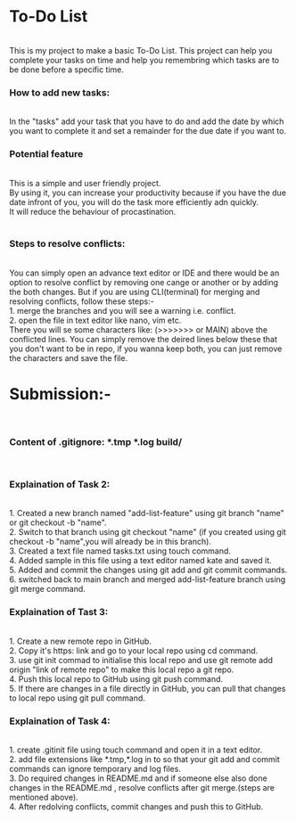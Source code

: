 <h1>To-Do List</h1><br>
This is my project to make a basic To-Do List. This project can help you complete your tasks on time and help you remembring which tasks are to be done before a specific time.<br>
<h3>How to add new tasks:</h3><br>
In the "tasks" add your task that you have to do and add the date by which you want to complete it and set a remainder for the due date if you want to.<br> 
<h3>Potential feature</h3><br>
This is a simple and user friendly project.<br>
By using it, you can increase your productivity because if you have the due date infront of you, you will do the task more efficiently adn quickly.<br>
It will reduce the behaviour of procastination.<br><br>
<h3>Steps to resolve conflicts:</h3><br>
You can simply open an advance text editor or IDE and there would be an option to resolve conflict by removing one cange or another or by adding the both changes.
But if you are using CLI(terminal) for merging and resolving conflicts, follow these steps:-<br>
1. merge the branches and you will see a warning i.e. conflict.<br>
2. open the file in text editor like nano, vim etc.<br>
There you will se some characters like: (>>>>>>> or MAIN) above the conflicted lines. You can simply remove the deired lines below these that you don't want to be in repo, if you wanna keep both, you can just remove the characters and save the file.<br>

<h1>Submission:-</h1><br>
<h3>Content of .gitignore: *.tmp 
*.log
build/
</h3><br>
<h3>Explaination of Task 2:</h3><br>
1. Created a new branch named "add-list-feature" using git branch "name" or git checkout -b "name".<br>
2. Switch to that branch using git checkout "name" (if you created using git checkout -b "name",you will already be in this branch).<br>
3. Created a text file named tasks.txt using touch command.<br>
4. Added sample in this file using a text editor named kate and saved it.<br>
5. Added and commit the changes using git add and git commit commands.<br>
6. switched back to main branch and merged add-list-feature branch using git merge command.<br>
<h3> Explaination of Tast 3:</h3><br>
1. Create a new remote repo in GitHub.<br>
2. Copy it's https: link and go to your local repo using cd command.<br>
3. use git init commad to initialise this local repo and use git remote add origin "link of remote repo" to make this local repo a git repo.<br>
4. Push this local repo to GitHub using git push command.<br>
5. If there are changes in a file directly in GitHub, you can pull that changes to local repo using git pull command.<br>
<h3> Explaination of Task 4:</h3><br>
1. create .gitinit file using touch command and open it in a text editor.<br>
2. add file extensions like *.tmp,*.log in to so that your git add and commit commands can ignore temporary and log files.<br>
3. Do required changes in README.md and if someone else also done changes in the README.md , resolve conflicts after git merge.(steps are mentioned above).<br>
4. After redolving conflicts, commit changes and push this to GitHub.
